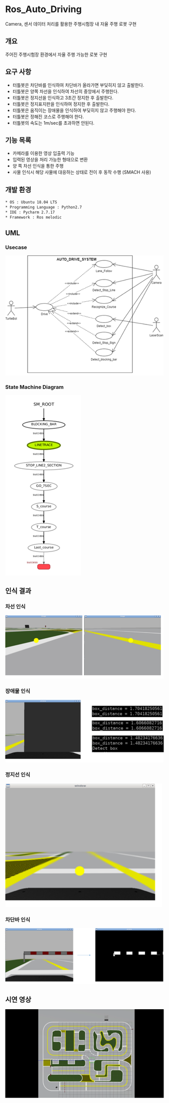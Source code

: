 # Ros_Auto_Driving
Camera, 센서 데이터 처리를 활용한 주행시험장 내 자율 주행 로봇 구현

## 개요
주어진 주행시험장 환경에서 자율 주행 가능한 로봇 구현

## 요구 사항
- 터틀봇은 차단바를 인식하여 차단바가 올라가면 부딪히지 않고 출발한다.
- 터틀봇은 양쪽 차선을 인식하여 차선의 중앙에서 주행한다.
- 터틀봇은 정지선을 인식하고 3초간 정지한 후 출발한다.
- 터틀봇은 정지표지판을 인식하여 정지한 후 출발한다.
- 터틀봇은 움직이는 장애물을 인식하여 부딪히지 않고 주행해야 한다.
- 터틀봇은 정해진 코스로 주행해야 한다.
- 터틀봇의 속도는 1m/sec를 초과하면 안된다.

## 기능 목록
- 카메라를 이용한 영상 입출력 기능
- 입력된 영상을 처리 가능한 형태으로 변환
- 양 쪽 차선 인식을 통한 주행
- 사물 인식시 해당 사물에 대응하는 상태로 전이 후 동작 수행 (SMACH 사용)

## 개발 환경
```
* OS : Ubuntu 18.04 LTS
* Programming Language : Python2.7
* IDE : Pycharm 2.7.17
* Framework : Ros melodic
```

## UML
### Usecase
![Usecase](image/uml.png)

### State Machine Diagram
![State Machine Diagram](image/StateMachine.png)

## 인식 결과
### 차선 인식
![image](image/차선인식.png)

### 장애물 인식
![장애물 인식](image/장애물인식.png)

### 정지선 인식
![정지선 인식](image/정지선인식.png)

### 차단바 인식
![차단바 인식](image/차단바인식.png)


## 시연 영상
[![Video Label](image/ScreenShot.png)](https://youtu.be/_tIetEqs9Ts)